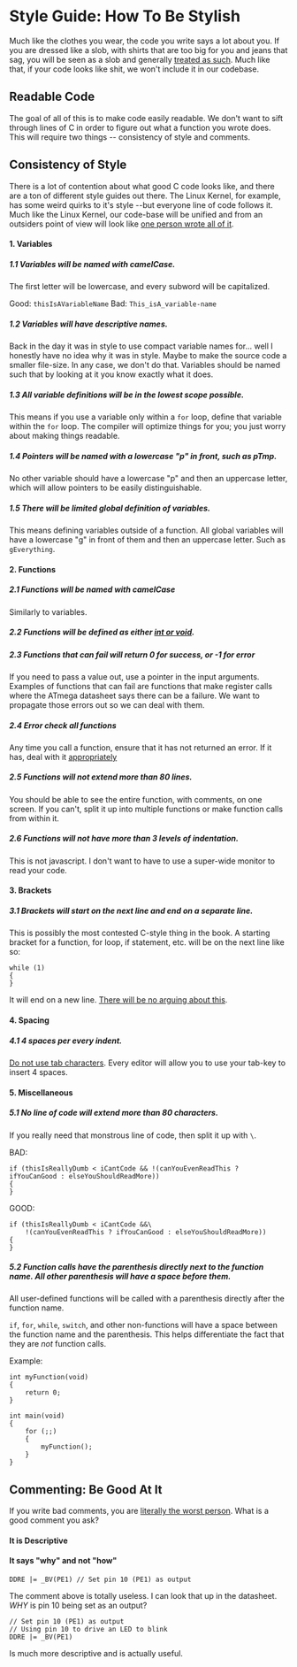 # Style Guide: How To Be Stylish
Much like the clothes you wear, the code you write says a lot about you. If you are dressed like a slob, with shirts that are too big for you and jeans that sag, you will be seen as a slob and generally [treated as such](null "It is a tough life for true slobs."). Much like that, if your code looks like shit, we won't include it in our codebase.

## Readable Code
The goal of all of this is to make code easily readable. We don't want to sift through lines of C in order to figure out what a function you wrote does. This will require two things -- consistency of style and comments. 

## Consistency of Style
There is a lot of contention about what good C code looks like, and there are a ton of different style guides out there. The Linux Kernel, for example, has some weird quirks to it's style --but everyone line of code follows it. Much like the Linux Kernel, our code-base will be unified and from an outsiders point of view will look like [one person wrote all of it](null "That one person will be me. I will get all the credit.").

#### 1. Variables
##### *1.1* Variables will be named with camelCase.
The first letter will be lowercase, and every subword will be capitalized. 

Good: `thisIsAVariableName`
Bad: `This_isA_variable-name`

##### *1.2* Variables will have descriptive names.
Back in the day it was in style to use compact variable names for... well I honestly have no idea why it was in style. Maybe to make the source code a smaller file-size. In any case, we don't do that. Variables should be named such that by looking at it you know exactly what it does.

##### *1.3* All variable definitions will be in the lowest scope possible.
This means if you use a variable only within a `for` loop, define that variable within the `for` loop. The compiler will optimize things for you; you just worry about making things readable.

##### *1.4* Pointers will be named with a lowercase "p" in front, such as pTmp.
No other variable should have a lowercase "p" and then an uppercase letter, which will allow pointers to be easily distinguishable.

##### *1.5* There will be _limited_ global definition of variables.
This means defining variables outside of a function. All global variables will have a lowercase "g" in front of them and then an uppercase letter. Such as `gEverything`.

#### 2. Functions
##### *2.1* Functions will be named with camelCase
Similarly to variables.

##### *2.2* Functions will be defined as either [int or void](null "This is not a hard and fast rule, if there is a VERY good reason to use a different function definition then do so.").

##### *2.3* Functions that can fail will return 0 for success, or -1 for error
If you need to pass a value out, use a pointer in the input arguments. Examples of functions that can fail are functions that make register calls where the ATmega datasheet says there can be a failure. We want to propagate those errors out so we can deal with them.

##### *2.4* Error check all functions
Any time you call a function, ensure that it has not returned an error. If it has, deal with it [appropriately](null "If that means taking off all your clothes and rolling around in mud then do so.")

##### *2.5* Functions will not extend more than 80 lines.
You should be able to see the entire function, with comments, on one screen. If you can't, split it up into multiple functions or make function calls from within it.

##### *2.6* Functions will not have more than 3 levels of indentation.
This is not javascript. I don't want to have to use a super-wide monitor to read your code.

#### 3. Brackets
##### *3.1* Brackets will start on the next line and end on a separate line.
This is possibly the most contested C-style thing in the book. A starting bracket for a function, for loop, if statement, etc. will be on the next line like so:
```
while (1)
{
}
```

It will end on a new line. [There will be no arguing about this](null "There are good arguments to be made, but since I am writing the style guide I get to force it to be in my style.").

#### 4. Spacing
##### *4.1* 4 spaces per every indent.
[Do not use tab characters](null "I will hunt you down and for every tab character you write I will make you write 4 spaces instead."). Every editor will allow you to use your tab-key to insert 4 spaces.

#### 5. Miscellaneous
##### *5.1* No line of code will extend more than 80 characters.
If you really need that monstrous line of code, then split it up with `\`.

BAD:
```
if (thisIsReallyDumb < iCantCode && !(canYouEvenReadThis ? ifYouCanGood : elseYouShouldReadMore))
{
}
```

GOOD:
```
if (thisIsReallyDumb < iCantCode &&\
    !(canYouEvenReadThis ? ifYouCanGood : elseYouShouldReadMore))
{
}
```


##### *5.2* Function calls have the parenthesis directly next to the function name. All other parenthesis will have a space before them.
All user-defined functions will be called with a parenthesis directly after the function name. 

`if`, `for`, `while`, `switch`, and other non-functions will have a space between the function name and the parenthesis. This helps differentiate the fact that they are *not* function calls.

Example:
```
int myFunction(void)
{
    return 0;
}

int main(void)
{
    for (;;)
    {
        myFunction();
    }
}
```

## Commenting: Be Good At It
If you write bad comments, you are [literally the worst person](null "Literally. As in, figuratively literally."). What is a good comment you ask?

#### It is Descriptive

#### It says "why" and not "how"
```
DDRE |= _BV(PE1) // Set pin 10 (PE1) as output
```

The comment above is totally useless. I can look that up in the datasheet. *WHY* is pin 10 being set as an output?

```
// Set pin 10 (PE1) as output
// Using pin 10 to drive an LED to blink
DDRE |= _BV(PE1)
```

Is much more descriptive and is actually useful. 

